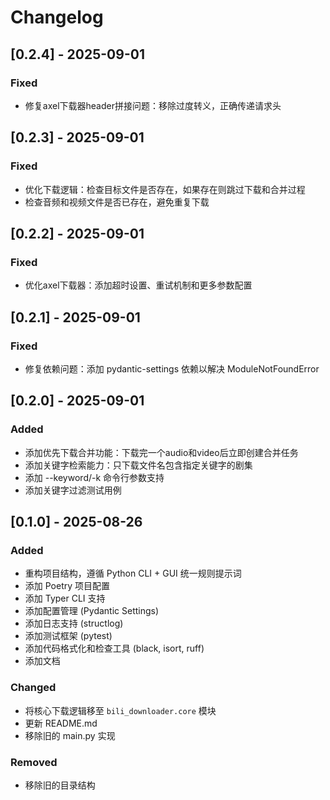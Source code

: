 # Changelog

## [0.2.4] - 2025-09-01

### Fixed

- 修复axel下载器header拼接问题：移除过度转义，正确传递请求头

## [0.2.3] - 2025-09-01

### Fixed

- 优化下载逻辑：检查目标文件是否存在，如果存在则跳过下载和合并过程
- 检查音频和视频文件是否已存在，避免重复下载

## [0.2.2] - 2025-09-01

### Fixed

- 优化axel下载器：添加超时设置、重试机制和更多参数配置

## [0.2.1] - 2025-09-01

### Fixed

- 修复依赖问题：添加 pydantic-settings 依赖以解决 ModuleNotFoundError

## [0.2.0] - 2025-09-01

### Added

- 添加优先下载合并功能：下载完一个audio和video后立即创建合并任务
- 添加关键字检索能力：只下载文件名包含指定关键字的剧集
- 添加 --keyword/-k 命令行参数支持
- 添加关键字过滤测试用例

## [0.1.0] - 2025-08-26

### Added

- 重构项目结构，遵循 Python CLI + GUI 统一规则提示词
- 添加 Poetry 项目配置
- 添加 Typer CLI 支持
- 添加配置管理 (Pydantic Settings)
- 添加日志支持 (structlog)
- 添加测试框架 (pytest)
- 添加代码格式化和检查工具 (black, isort, ruff)
- 添加文档

### Changed

- 将核心下载逻辑移至 `bili_downloader.core` 模块
- 更新 README.md
- 移除旧的 main.py 实现

### Removed

- 移除旧的目录结构